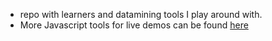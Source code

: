* repo with learners and datamining tools I play around with.
* More Javascript tools for live demos can be found [here](http://eve.kean.edu/~dpareja/datamining/)